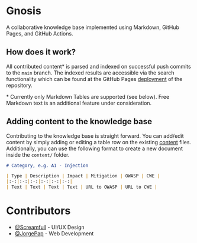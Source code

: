 # Gnosis
A collaborative knowledge base implemented using Markdown, GitHub Pages, and GitHub Actions.

## How does it work?

All contributed content\* is parsed and indexed on successful push commits to the `main` branch. The indexed results are accessible via the search functionality which can be found at the GitHub Pages [deployment](../../deployments/activity_log?environment=github-pages) of the repository.

\* Currently only Markdown Tables are supported (see below). Free Markdown text is an additional feature under consideration.

## Adding content to the knowledge base

Contributing to the knowledge base is straight forward. You can add/edit content by simply adding or editing a table row on the existing [content](./content) files. Additionally, you can use the following format to create a new document inside the `content/` folder.

```md
# Category, e.g. A1 - Injection 

| Type | Description | Impact | Mitigation | OWASP | CWE |
|:-:|:-:|:-:|:-:|:-:|:-:|
| Text | Text | Text | Text | URL to OWASP | URL to CWE |
```

# Contributors

- [@Screamfull](https://dribbble.com/Screamfull) - UI/UX Design
- [@JorgePap](https://github.com/JorgePap) - Web Development
